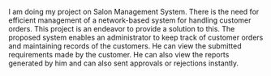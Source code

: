 I am doing my project on Salon Management System. There is the need for efficient management of a network-based system for handling customer orders. This project is an endeavor to provide a solution to this. The proposed system enables an administrator to keep track of customer orders and maintaining records of the customers. He can view the submitted requirements made by the customer. He can also view the reports generated by him and can also sent approvals or rejections instantly.
